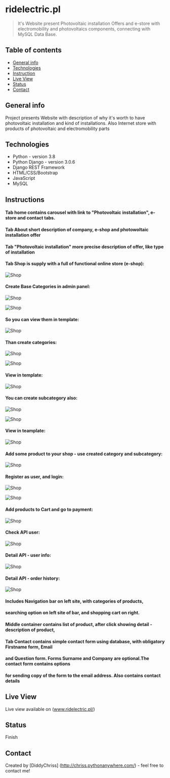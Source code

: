 # ridelectric.pl
> It's Website present Photovoltaic installation Offers and e-store with electromobility 
> and photovoltaics components, connecting with MySQL Data Base.

## Table of contents
* [General info](#general-info)
* [Technologies](#technologies)
* [Instruction](#instructions)
* [Live View](#live-view)
* [Status](#status)
* [Contact](#contact)

## General info
Project presents Website with description  of why it's worth to have photovoltaic installation and kind
 of installations. Also Internet store with products of photovoltaic and electromobility parts

## Technologies
* Python - version 3.8
* Python Django - version 3.0.6
* Django REST Framework
* HTML/CSS/Bootstrap
* JavaScript 
* MySQL

## Instructions
#### Tab home contains carousel with link to "Photovoltaic installation", e-store and contact tabs.
#### Tab About short description of company, e-shop and photowoltaic installation offer
#### Tab "Photovoltaic installation" more precise description of offer, like type of installation
#### Tab Shop is supply with a full of functional online store (e-shop):
![Shop](READMEimg/Shop.png)
#### Create Base Categories in admin panel:
![Shop](READMEimg/addbasecategory.png)

![Shop](READMEimg/basecategory.png)
#### So you can view them in template:
![Shop](READMEimg/navbarleftbasecat.png)
#### Than create categories:
![Shop](READMEimg/addcategory.png)

![Shop](READMEimg/category.png)
#### View in template:
![Shop](READMEimg/navbarleftcat.png)
#### You can create subcategory also:
![Shop](READMEimg/addsubcategory.png)

![Shop](READMEimg/subcategory.png)
#### View in teamplate:
![Shop](READMEimg/navbarleftsubcat.png)
#### Add some product to your shop - use created category and subcategory:
![Shop](READMEimg/addproduct.png)
#### Register as user, and login:
![Shop](READMEimg/register.png)

![Shop](READMEimg/login.png)
#### Add products to Cart and go to payment:
![Shop](READMEimg/Cart.png)
#### Check API user:
![Shop](READMEimg/Shop-api.png)
#### Detail API - user info:
![Shop](READMEimg/api.png)
#### Detail API - order history:
![Shop](READMEimg/api-story.png)
#### Includes Navigation bar on left site, with categories of products, 
#### searching option on left site of bar, and shopping cart on right.
#### Middle container contains list of product, after click showing detail - description of product,

#### Tab Contact contains simple contact form using database, with obligatory Firstname form, Email
#### and Question form. Forms Surname and Company are optional.The contact form contains options
####  for sending copy of the form to the email address. Also contains contact details

## Live View
Live view available on (www.ridelectric.pl/)

## Status
Finish

## Contact
Created by [DiddyChriss] (http://chriss.pythonanywhere.com/) - feel free to contact me!
